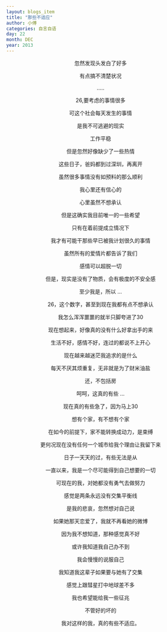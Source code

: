 ```yaml
---
layout: blogs_item
title: "那些不适应"
author: 小傅
categories: 自言自语
day: 22
month: DEC
year: 2013
---
```



<center>
忽然发现头发白了好多

有点搞不清楚状况

.....

26,要考虑的事情很多

可这个社会每天发生的事情

是我不可逃避的现实

工作平稳

但是忽然好像缺少了一些热情

这些日子，爸妈都到过深圳，再离开

虽然很多事情没有如预料的那么顺利

我心里还有信心的

心里虽然不想承认

但是这确实我目前唯一的一些希望

只有在着前提成立情况下

我才有可能干那些早已被我计划很久的事情

虽然所有的爱情片都告诉了我们

感情可以超脱一切

但是，现实是没有了物质，会有极度的不安全感

至少我是，所以 ...

<!--more--> 

26，这个数字，甚至到现在我都有点不想承认

我怎么浑浑噩噩的就半只脚夸进了30

现在想起来，好像真的没有什么好拿出手的来

生活不好，感情不好，连过的都说不上开心

现在越来越迷茫我追求的是什么

每天不厌其烦重复，无非就是为了财米油盐

还，不包括房

呵呵，这真的有些 …

现在真的有些急了，因为马上30

想有个家，有不想有个家

在如今的前提下，家不能转换成动力，是束缚

更何况现在没有任何一个城市给我个理由让我留下来

日子一天天的过，有些无法是从

一直以来，我是一个尽可能得到自己想要的一切

可现在的我，对她都没有勇气去做努力

感觉是两条永远没有交集平衡线

是我的悲哀，忽然想对自己说

如果她那天恋爱了，我就不再看她的微博

因为我不想知道，那种感觉真不好

或许我知道我自己办不到

我会慢慢的说服自己


我知道我这辈子如果要与她有了交集

感觉上跟彗星打中地球差不多

我也希望能给我一些征兆

不管好的坏的

我对这样的我，真的有些不适应。
</center>

	
